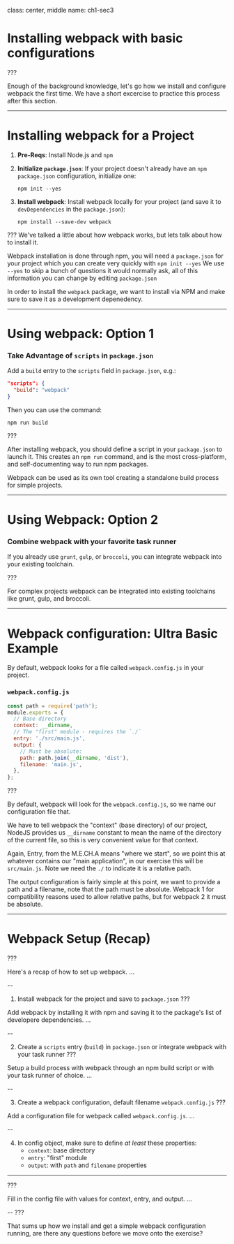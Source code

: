 class: center, middle
name: ch1-sec3

# Installing webpack with basic configurations

???

Enough of the background knowledge, let's go how we install and configure webpack the first time.  We have a short excercise to practice this process after this section.

---

# Installing webpack for a Project

1. __Pre-Reqs__:
  Install Node.js and `npm`

2. __Initialize `package.json`__:
  If your project doesn't already have an `npm` `package.json` configuration, initialize one:

    `npm init --yes`

3. __Install webpack__:
  Install webpack locally for your project (and save it to `devDependencies` in the `package.json`):

    `npm install --save-dev webpack`

???
We've talked a little about how webpack works, but lets talk about how to install it.

Webpack installation is done through npm, you will need a `package.json` for your project which you can create very quickly with `npm init --yes`  We use `--yes` to skip a bunch of questions it would normally ask, all of this information you can change by editing `package.json`

In order to install the `webpack` package, we want to install via NPM and make sure to save it as a development depenedency.

---

# Using webpack: Option 1

### Take Advantage of `scripts` in `package.json`

Add a `build` entry to the `scripts` field in `package.json`, e.g.:

```json
"scripts": {
  "build": "webpack"
}
```

Then you can use the command:

`npm run build`

???

After installing webpack, you should define a script in your `package.json` to launch it.  This creates an `npm run` command, and is the most cross-platform, and self-documenting way to run npm packages.

Webpack can be used as its own tool creating a standalone build process for simple projects.

---

# Using Webpack: Option 2

### Combine webpack with your favorite task runner

If you already use `grunt`, `gulp`, or `broccoli`, you can integrate webpack into your existing toolchain.

???

For complex projects webpack can be integrated into existing toolchains like grunt, gulp, and broccoli.

---

# Webpack configuration: Ultra Basic Example

By default, webpack looks for a file called `webpack.config.js` in your project.

### `webpack.config.js`

```js
const path = require('path');
module.exports = {
  // Base directory
  context: __dirname,
  // The "first" module - requires the `./`
  entry: './src/main.js',
  output: {
    // Must be absolute:
    path: path.join(__dirname, 'dist'),
    filename: 'main.js',
  },
};
```

???

By default, webpack will look for the `webpack.config.js`, so we name our configuration file that.

We have to tell webpack the "context" (base directory) of our project, NodeJS provides us `__dirname` constant to mean the name of the directory of the current file, so this is very convenient value for that context.

Again, Entry, from the M.E.CH.A means "where we start", so we point this at whatever contains our "main application", in our exercise this will be `src/main.js`.  Note we need the `./` to indicate it is a relative path.

The output configuration is fairly simple at this point, we want to provide a path and a filename, note that the path must be absolute.  Webpack 1 for compatibility reasons used to allow relative paths, but for webpack 2 it must be absolute.

---

# Webpack Setup (Recap)

???

Here's a recap of how to set up webpack. ...

--

1. Install webpack for the project and save to `package.json`
???

Add webpack by installing it with npm and saving it to the package's list of
developere dependencies. ...

--

2. Create a `scripts` entry (`build`) in `package.json` or integrate webpack with your task runner
???

Setup a build process with webpack through an npm build script or with your task runner of choice. ...

--

3. Create a webpack configuration, default filename `webpack.config.js`
???

Add a configuration file for webpack called `webpack.config.js`. ...

--

4. In config object, make sure to define _at least_ these properties:
    * `context`: base directory
    * `entry`: "first" module
    * `output`: with `path` and `filename` properties

------
???

Fill in the config file with values for context, entry, and output. ...

--
???

That sums up how we install and get a simple webpack configuration running, are there any questions before we move onto the exercise?
